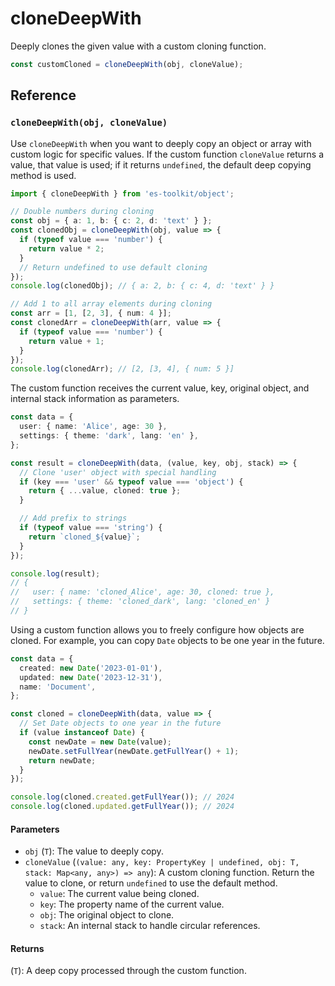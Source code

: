 # cloneDeepWith

Deeply clones the given value with a custom cloning function.

```typescript
const customCloned = cloneDeepWith(obj, cloneValue);
```

## Reference

### `cloneDeepWith(obj, cloneValue)`

Use `cloneDeepWith` when you want to deeply copy an object or array with custom logic for specific values. If the custom function `cloneValue` returns a value, that value is used; if it returns `undefined`, the default deep copying method is used.

```typescript
import { cloneDeepWith } from 'es-toolkit/object';

// Double numbers during cloning
const obj = { a: 1, b: { c: 2, d: 'text' } };
const clonedObj = cloneDeepWith(obj, value => {
  if (typeof value === 'number') {
    return value * 2;
  }
  // Return undefined to use default cloning
});
console.log(clonedObj); // { a: 2, b: { c: 4, d: 'text' } }

// Add 1 to all array elements during cloning
const arr = [1, [2, 3], { num: 4 }];
const clonedArr = cloneDeepWith(arr, value => {
  if (typeof value === 'number') {
    return value + 1;
  }
});
console.log(clonedArr); // [2, [3, 4], { num: 5 }]
```

The custom function receives the current value, key, original object, and internal stack information as parameters.

```typescript
const data = {
  user: { name: 'Alice', age: 30 },
  settings: { theme: 'dark', lang: 'en' },
};

const result = cloneDeepWith(data, (value, key, obj, stack) => {
  // Clone 'user' object with special handling
  if (key === 'user' && typeof value === 'object') {
    return { ...value, cloned: true };
  }

  // Add prefix to strings
  if (typeof value === 'string') {
    return `cloned_${value}`;
  }
});

console.log(result);
// {
//   user: { name: 'cloned_Alice', age: 30, cloned: true },
//   settings: { theme: 'cloned_dark', lang: 'cloned_en' }
// }
```

Using a custom function allows you to freely configure how objects are cloned. For example, you can copy `Date` objects to be one year in the future.

```typescript
const data = {
  created: new Date('2023-01-01'),
  updated: new Date('2023-12-31'),
  name: 'Document',
};

const cloned = cloneDeepWith(data, value => {
  // Set Date objects to one year in the future
  if (value instanceof Date) {
    const newDate = new Date(value);
    newDate.setFullYear(newDate.getFullYear() + 1);
    return newDate;
  }
});

console.log(cloned.created.getFullYear()); // 2024
console.log(cloned.updated.getFullYear()); // 2024
```

#### Parameters

- `obj` (`T`): The value to deeply copy.
- `cloneValue` (`(value: any, key: PropertyKey | undefined, obj: T, stack: Map<any, any>) => any`): A custom cloning function. Return the value to clone, or return `undefined` to use the default method.
  - `value`: The current value being cloned.
  - `key`: The property name of the current value.
  - `obj`: The original object to clone.
  - `stack`: An internal stack to handle circular references.

#### Returns

(`T`): A deep copy processed through the custom function.
